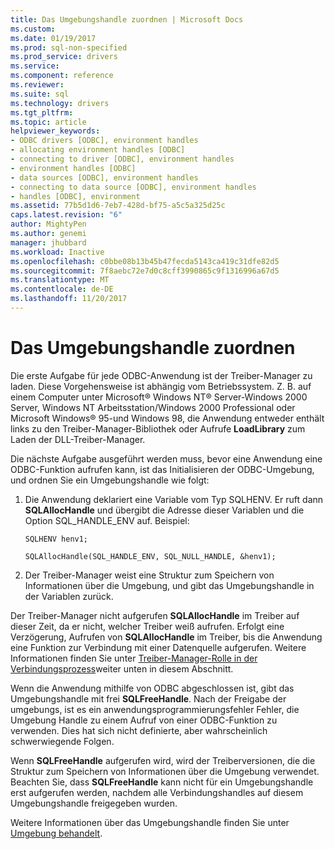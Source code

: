 ```yaml
---
title: Das Umgebungshandle zuordnen | Microsoft Docs
ms.custom: 
ms.date: 01/19/2017
ms.prod: sql-non-specified
ms.prod_service: drivers
ms.service: 
ms.component: reference
ms.reviewer: 
ms.suite: sql
ms.technology: drivers
ms.tgt_pltfrm: 
ms.topic: article
helpviewer_keywords:
- ODBC drivers [ODBC], environment handles
- allocating environment handles [ODBC]
- connecting to driver [ODBC], environment handles
- environment handles [ODBC]
- data sources [ODBC], environment handles
- connecting to data source [ODBC], environment handles
- handles [ODBC], environment
ms.assetid: 77b5d1d6-7eb7-428d-bf75-a5c5a325d25c
caps.latest.revision: "6"
author: MightyPen
ms.author: genemi
manager: jhubbard
ms.workload: Inactive
ms.openlocfilehash: c0bbe08b13b45b47fecda5143ca419c31dfe82d5
ms.sourcegitcommit: 7f8aebc72e7d0c8cff3990865c9f1316996a67d5
ms.translationtype: MT
ms.contentlocale: de-DE
ms.lasthandoff: 11/20/2017
---
```

# <a name="allocating-the-environment-handle"></a>Das Umgebungshandle zuordnen
Die erste Aufgabe für jede ODBC-Anwendung ist der Treiber-Manager zu laden. Diese Vorgehensweise ist abhängig vom Betriebssystem. Z. B. auf einem Computer unter Microsoft® Windows NT® Server-Windows 2000 Server, Windows NT Arbeitsstation/Windows 2000 Professional oder Microsoft Windows® 95-und Windows 98, die Anwendung entweder enthält links zu den Treiber-Manager-Bibliothek oder Aufrufe  **LoadLibrary** zum Laden der DLL-Treiber-Manager.  
  
 Die nächste Aufgabe ausgeführt werden muss, bevor eine Anwendung eine ODBC-Funktion aufrufen kann, ist das Initialisieren der ODBC-Umgebung, und ordnen Sie ein Umgebungshandle wie folgt:  
  
1.  Die Anwendung deklariert eine Variable vom Typ SQLHENV. Er ruft dann **SQLAllocHandle** und übergibt die Adresse dieser Variablen und die Option SQL_HANDLE_ENV auf. Beispiel:  
  
    ```  
    SQLHENV henv1;  
  
    SQLAllocHandle(SQL_HANDLE_ENV, SQL_NULL_HANDLE, &henv1);  
    ```  
  
2.  Der Treiber-Manager weist eine Struktur zum Speichern von Informationen über die Umgebung, und gibt das Umgebungshandle in der Variablen zurück.  
  
 Der Treiber-Manager nicht aufgerufen **SQLAllocHandle** im Treiber auf dieser Zeit, da er nicht, welcher Treiber weiß aufrufen. Erfolgt eine Verzögerung, Aufrufen von **SQLAllocHandle** im Treiber, bis die Anwendung eine Funktion zur Verbindung mit einer Datenquelle aufgerufen. Weitere Informationen finden Sie unter [Treiber-Manager-Rolle in der Verbindungsprozess](../../../odbc/reference/develop-app/driver-manager-s-role-in-the-connection-process.md)weiter unten in diesem Abschnitt.  
  
 Wenn die Anwendung mithilfe von ODBC abgeschlossen ist, gibt das Umgebungshandle mit frei **SQLFreeHandle**. Nach der Freigabe der umgebungs, ist es ein anwendungsprogrammierungsfehler Fehler, die Umgebung Handle zu einem Aufruf von einer ODBC-Funktion zu verwenden. Dies hat sich nicht definierte, aber wahrscheinlich schwerwiegende Folgen.  
  
 Wenn **SQLFreeHandle** aufgerufen wird, wird der Treiberversionen, die die Struktur zum Speichern von Informationen über die Umgebung verwendet. Beachten Sie, dass **SQLFreeHandle** kann nicht für ein Umgebungshandle erst aufgerufen werden, nachdem alle Verbindungshandles auf diesem Umgebungshandle freigegeben wurden.  
  
 Weitere Informationen über das Umgebungshandle finden Sie unter [Umgebung behandelt](../../../odbc/reference/develop-app/environment-handles.md).
